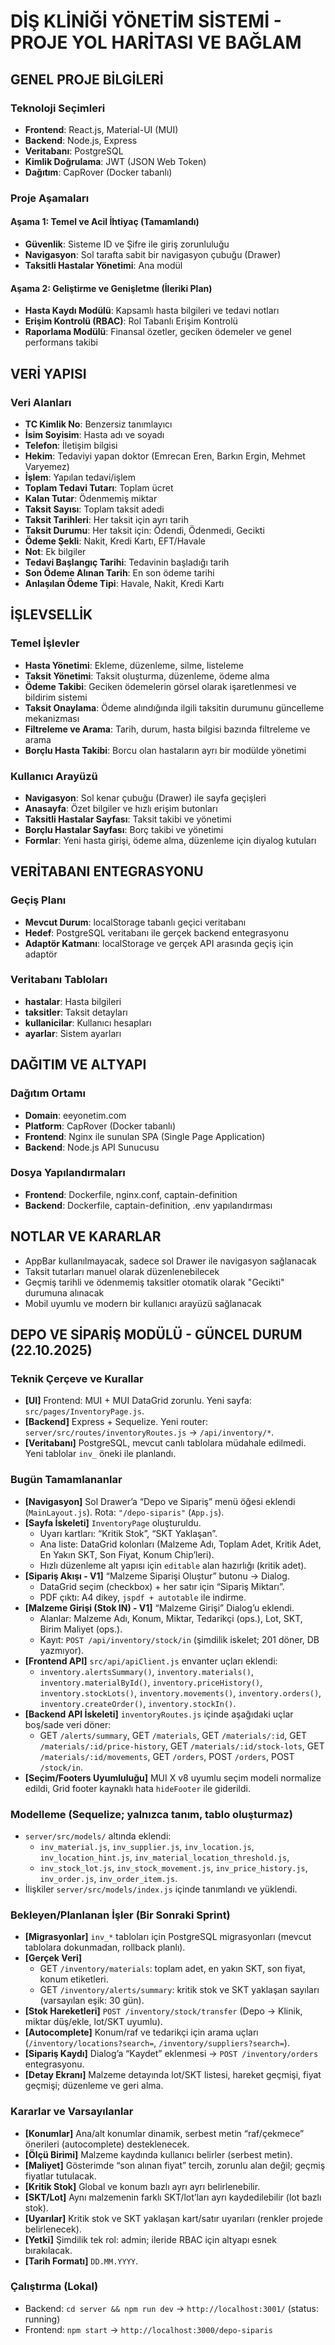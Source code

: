 # DİŞ KLİNİĞİ YÖNETİM SİSTEMİ - PROJE YOL HARİTASI VE BAĞLAM

## GENEL PROJE BİLGİLERİ

### Teknoloji Seçimleri
- **Frontend**: React.js, Material-UI (MUI)
- **Backend**: Node.js, Express
- **Veritabanı**: PostgreSQL
- **Kimlik Doğrulama**: JWT (JSON Web Token)
- **Dağıtım**: CapRover (Docker tabanlı)

### Proje Aşamaları

#### Aşama 1: Temel ve Acil İhtiyaç (Tamamlandı)
- **Güvenlik**: Sisteme ID ve Şifre ile giriş zorunluluğu
- **Navigasyon**: Sol tarafta sabit bir navigasyon çubuğu (Drawer)
- **Taksitli Hastalar Yönetimi**: Ana modül

#### Aşama 2: Geliştirme ve Genişletme (İleriki Plan)
- **Hasta Kaydı Modülü**: Kapsamlı hasta bilgileri ve tedavi notları
- **Erişim Kontrolü (RBAC)**: Rol Tabanlı Erişim Kontrolü
- **Raporlama Modülü**: Finansal özetler, geciken ödemeler ve genel performans takibi

## VERİ YAPISI

### Veri Alanları
- **TC Kimlik No**: Benzersiz tanımlayıcı
- **İsim Soyisim**: Hasta adı ve soyadı
- **Telefon**: İletişim bilgisi
- **Hekim**: Tedaviyi yapan doktor (Emrecan Eren, Barkın Ergin, Mehmet Varyemez)
- **İşlem**: Yapılan tedavi/işlem
- **Toplam Tedavi Tutarı**: Toplam ücret
- **Kalan Tutar**: Ödenmemiş miktar
- **Taksit Sayısı**: Toplam taksit adedi
- **Taksit Tarihleri**: Her taksit için ayrı tarih
- **Taksit Durumu**: Her taksit için: Ödendi, Ödenmedi, Gecikti
- **Ödeme Şekli**: Nakit, Kredi Kartı, EFT/Havale
- **Not**: Ek bilgiler
- **Tedavi Başlangıç Tarihi**: Tedavinin başladığı tarih
- **Son Ödeme Alınan Tarih**: En son ödeme tarihi
- **Anlaşılan Ödeme Tipi**: Havale, Nakit, Kredi Kartı

## İŞLEVSELLİK

### Temel İşlevler
- **Hasta Yönetimi**: Ekleme, düzenleme, silme, listeleme
- **Taksit Yönetimi**: Taksit oluşturma, düzenleme, ödeme alma
- **Ödeme Takibi**: Geciken ödemelerin görsel olarak işaretlenmesi ve bildirim sistemi
- **Taksit Onaylama**: Ödeme alındığında ilgili taksitin durumunu güncelleme mekanizması
- **Filtreleme ve Arama**: Tarih, durum, hasta bilgisi bazında filtreleme ve arama
- **Borçlu Hasta Takibi**: Borcu olan hastaların ayrı bir modülde yönetimi

### Kullanıcı Arayüzü
- **Navigasyon**: Sol kenar çubuğu (Drawer) ile sayfa geçişleri
- **Anasayfa**: Özet bilgiler ve hızlı erişim butonları
- **Taksitli Hastalar Sayfası**: Taksit takibi ve yönetimi
- **Borçlu Hastalar Sayfası**: Borç takibi ve yönetimi
- **Formlar**: Yeni hasta girişi, ödeme alma, düzenleme için diyalog kutuları

## VERİTABANI ENTEGRASYONU

### Geçiş Planı
- **Mevcut Durum**: localStorage tabanlı geçici veritabanı
- **Hedef**: PostgreSQL veritabanı ile gerçek backend entegrasyonu
- **Adaptör Katmanı**: localStorage ve gerçek API arasında geçiş için adaptör

### Veritabanı Tabloları
- **hastalar**: Hasta bilgileri
- **taksitler**: Taksit detayları
- **kullanicilar**: Kullanıcı hesapları
- **ayarlar**: Sistem ayarları

## DAĞITIM VE ALTYAPI

### Dağıtım Ortamı
- **Domain**: eeyonetim.com
- **Platform**: CapRover (Docker tabanlı)
- **Frontend**: Nginx ile sunulan SPA (Single Page Application)
- **Backend**: Node.js API Sunucusu

### Dosya Yapılandırmaları
- **Frontend**: Dockerfile, nginx.conf, captain-definition
- **Backend**: Dockerfile, captain-definition, .env yapılandırması

## NOTLAR VE KARARLAR

- AppBar kullanılmayacak, sadece sol Drawer ile navigasyon sağlanacak
- Taksit tutarları manuel olarak düzenlenebilecek
- Geçmiş tarihli ve ödenmemiş taksitler otomatik olarak "Gecikti" durumuna alınacak
- Mobil uyumlu ve modern bir kullanıcı arayüzü sağlanacak

## DEPO VE SİPARİŞ MODÜLÜ - GÜNCEL DURUM (22.10.2025)

### Teknik Çerçeve ve Kurallar
- **[UI]** Frontend: MUI + MUI DataGrid zorunlu. Yeni sayfa: `src/pages/InventoryPage.js`.
- **[Backend]** Express + Sequelize. Yeni router: `server/src/routes/inventoryRoutes.js` → `/api/inventory/*`.
- **[Veritabanı]** PostgreSQL, mevcut canlı tablolara müdahale edilmedi. Yeni tablolar `inv_` öneki ile planlandı.

### Bugün Tamamlananlar
- **[Navigasyon]** Sol Drawer’a “Depo ve Sipariş” menü öğesi eklendi (`MainLayout.js`). Rota: `"/depo-siparis"` (`App.js`).
- **[Sayfa İskeleti]** `InventoryPage` oluşturuldu.
  - Uyarı kartları: “Kritik Stok”, “SKT Yaklaşan”.
  - Ana liste: DataGrid kolonları (Malzeme Adı, Toplam Adet, Kritik Adet, En Yakın SKT, Son Fiyat, Konum Chip’leri).
  - Hızlı düzenleme alt yapısı için `editable` alan hazırlığı (kritik adet).
- **[Sipariş Akışı - V1]** “Malzeme Siparişi Oluştur” butonu → Dialog.
  - DataGrid seçim (checkbox) + her satır için “Sipariş Miktarı”.
  - PDF çıktı: A4 dikey, `jspdf + autotable` ile indirme.
- **[Malzeme Girişi (Stok IN) - V1]** “Malzeme Girişi” Dialog’u eklendi.
  - Alanlar: Malzeme Adı, Konum, Miktar, Tedarikçi (ops.), Lot, SKT, Birim Maliyet (ops.).
  - Kayıt: `POST /api/inventory/stock/in` (şimdilik iskelet; 201 döner, DB yazmıyor).
- **[Frontend API]** `src/api/apiClient.js` envanter uçları eklendi:
  - `inventory.alertsSummary()`, `inventory.materials()`, `inventory.materialById()`, `inventory.priceHistory()`, `inventory.stockLots()`, `inventory.movements()`, `inventory.orders()`, `inventory.createOrder()`, `inventory.stockIn()`.
- **[Backend API İskeleti]** `inventoryRoutes.js` içinde aşağıdaki uçlar boş/sade veri döner:
  - GET `/alerts/summary`, GET `/materials`, GET `/materials/:id`, GET `/materials/:id/price-history`, GET `/materials/:id/stock-lots`, GET `/materials/:id/movements`, GET `/orders`, POST `/orders`, POST `/stock/in`.
- **[Seçim/Footers Uyumluluğu]** MUI X v8 uyumlu seçim modeli normalize edildi, Grid footer kaynaklı hata `hideFooter` ile giderildi.

### Modelleme (Sequelize; yalnızca tanım, tablo oluşturmaz)
- `server/src/models/` altında eklendi:
  - `inv_material.js`, `inv_supplier.js`, `inv_location.js`, `inv_location_hint.js`, `inv_material_location_threshold.js`,
  - `inv_stock_lot.js`, `inv_stock_movement.js`, `inv_price_history.js`, `inv_order.js`, `inv_order_item.js`.
- İlişkiler `server/src/models/index.js` içinde tanımlandı ve yüklendi.

### Bekleyen/Planlanan İşler (Bir Sonraki Sprint)
- **[Migrasyonlar]** `inv_*` tabloları için PostgreSQL migrasyonları (mevcut tablolara dokunmadan, rollback planlı).
- **[Gerçek Veri]**
  - GET `/inventory/materials`: toplam adet, en yakın SKT, son fiyat, konum etiketleri.
  - GET `/inventory/alerts/summary`: kritik stok ve SKT yaklaşan sayıları (varsayılan eşik: 30 gün).
- **[Stok Hareketleri]** `POST /inventory/stock/transfer` (Depo → Klinik, miktar düş/ekle, lot/SKT uyumlu).
- **[Autocomplete]** Konum/raf ve tedarikçi için arama uçları (`/inventory/locations?search=`, `/inventory/suppliers?search=`).
- **[Sipariş Kaydı]** Dialog’a “Kaydet” eklenmesi → `POST /inventory/orders` entegrasyonu.
- **[Detay Ekranı]** Malzeme detayında lot/SKT listesi, hareket geçmişi, fiyat geçmişi; düzenleme ve geri alma.

### Kararlar ve Varsayılanlar
- **[Konumlar]** Ana/alt konumlar dinamik, serbest metin “raf/çekmece” önerileri (autocomplete) desteklenecek.
- **[Ölçü Birimi]** Malzeme kaydında kullanıcı belirler (serbest metin).
- **[Maliyet]** Gösterimde “son alınan fiyat” tercih, zorunlu alan değil; geçmiş fiyatlar tutulacak.
- **[Kritik Stok]** Global ve konum bazlı ayrı ayrı belirlenebilir.
- **[SKT/Lot]** Aynı malzemenin farklı SKT/lot’ları ayrı kaydedilebilir (lot bazlı stok).
- **[Uyarılar]** Kritik stok ve SKT yaklaşan kart/satır uyarıları (renkler projede belirlenecek).
- **[Yetki]** Şimdilik tek rol: admin; ileride RBAC için altyapı esnek bırakılacak.
- **[Tarih Formatı]** `DD.MM.YYYY`.

### Çalıştırma (Lokal)
- Backend: `cd server && npm run dev` → `http://localhost:3001/` (status: running)
- Frontend: `npm start` → `http://localhost:3000/depo-siparis`